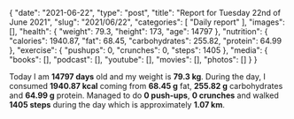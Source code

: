 {
    "date": "2021-06-22",
    "type": "post",
    "title": "Report for Tuesday 22nd of June 2021",
    "slug": "2021\/06\/22",
    "categories": [
        "Daily report"
    ],
    "images": [],
    "health": {
        "weight": 79.3,
        "height": 173,
        "age": 14797
    },
    "nutrition": {
        "calories": 1940.87,
        "fat": 68.45,
        "carbohydrates": 255.82,
        "protein": 64.99
    },
    "exercise": {
        "pushups": 0,
        "crunches": 0,
        "steps": 1405
    },
    "media": {
        "books": [],
        "podcast": [],
        "youtube": [],
        "movies": [],
        "photos": []
    }
}

Today I am <strong>14797 days</strong> old and my weight is <strong>79.3 kg</strong>. During the day, I consumed <strong>1940.87 kcal</strong> coming from <strong>68.45 g</strong> fat, <strong>255.82 g</strong> carbohydrates and <strong>64.99 g</strong> protein. Managed to do <strong>0 push-ups</strong>, <strong>0 crunches</strong> and walked <strong>1405 steps</strong> during the day which is approximately <strong>1.07 km</strong>.